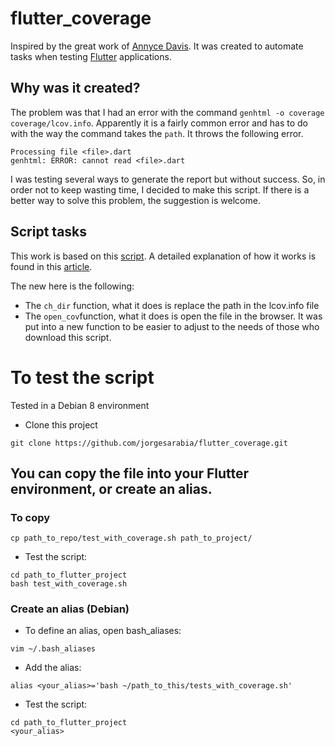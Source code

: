 # flutter_coverage
Inspired by the great work of [Annyce Davis](https://github.com/adavis).
It was created to automate tasks when testing [Flutter](https://flutter.dev/) applications.

## Why was it created?
The problem was that I had an error with the command `genhtml -o coverage coverage/lcov.info`.
Apparently it is a fairly common error and has to do with the way the command takes the `path`.
It throws the following error.

```
Processing file <file>.dart
genhtml: ERROR: cannot read <file>.dart
```

I was testing several ways to generate the report but without success.
So, in order not to keep wasting time, I decided to make this script.
If there is a better way to solve this problem, the suggestion is welcome.

## Script tasks
This work is based on this [script](https://gist.github.com/adavis/c003d435d9633253483bc64d6ffade8b). 
A detailed explanation of how it works is found in this [article](http://adavis.info/2019/03/bash-scripting-for-flutter-tests-and-code-coverage-reports.html).

The new here is the following: 
- The `ch_dir` function, what it does is replace the path in the lcov.info file
- The `open_cov`function, what it does is open the file in the browser.
It was put into a new function to be easier to adjust to the needs of those who download this script.

# To test the script

Tested in a Debian 8 environment

- Clone this project

`git clone https://github.com/jorgesarabia/flutter_coverage.git`

## You can copy the file into your Flutter environment, or create an alias.

### To copy

`cp path_to_repo/test_with_coverage.sh path_to_project/` 

- Test the script:

```
cd path_to_flutter_project
bash test_with_coverage.sh
```

### Create an alias (Debian)
- To define an alias, open bash_aliases:

```
vim ~/.bash_aliases
```
- Add the alias:

```
alias <your_alias>='bash ~/path_to_this/tests_with_coverage.sh'
```

- Test the script:

```
cd path_to_flutter_project
<your_alias>
```
